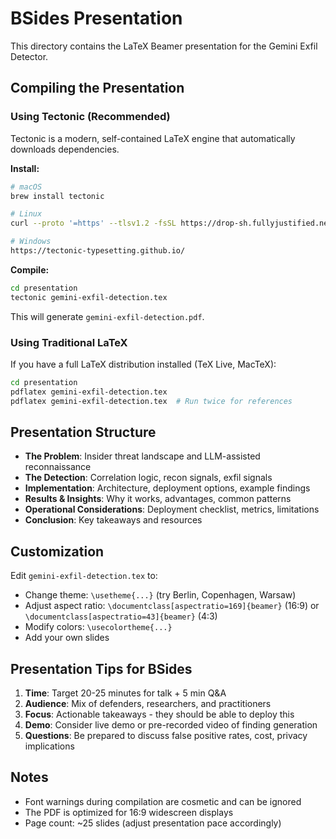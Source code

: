 # BSides Presentation

This directory contains the LaTeX Beamer presentation for the Gemini Exfil Detector.

## Compiling the Presentation

### Using Tectonic (Recommended)

Tectonic is a modern, self-contained LaTeX engine that automatically downloads dependencies.

**Install:**
```bash
# macOS
brew install tectonic

# Linux
curl --proto '=https' --tlsv1.2 -fsSL https://drop-sh.fullyjustified.net | sh

# Windows
https://tectonic-typesetting.github.io/
```

**Compile:**
```bash
cd presentation
tectonic gemini-exfil-detection.tex
```

This will generate `gemini-exfil-detection.pdf`.

### Using Traditional LaTeX

If you have a full LaTeX distribution installed (TeX Live, MacTeX):

```bash
cd presentation
pdflatex gemini-exfil-detection.tex
pdflatex gemini-exfil-detection.tex  # Run twice for references
```

## Presentation Structure

- **The Problem**: Insider threat landscape and LLM-assisted reconnaissance
- **The Detection**: Correlation logic, recon signals, exfil signals
- **Implementation**: Architecture, deployment options, example findings
- **Results & Insights**: Why it works, advantages, common patterns
- **Operational Considerations**: Deployment checklist, metrics, limitations
- **Conclusion**: Key takeaways and resources

## Customization

Edit `gemini-exfil-detection.tex` to:
- Change theme: `\usetheme{...}` (try Berlin, Copenhagen, Warsaw)
- Adjust aspect ratio: `\documentclass[aspectratio=169]{beamer}` (16:9) or `\documentclass[aspectratio=43]{beamer}` (4:3)
- Modify colors: `\usecolortheme{...}`
- Add your own slides

## Presentation Tips for BSides

1. **Time**: Target 20-25 minutes for talk + 5 min Q&A
2. **Audience**: Mix of defenders, researchers, and practitioners
3. **Focus**: Actionable takeaways - they should be able to deploy this
4. **Demo**: Consider live demo or pre-recorded video of finding generation
5. **Questions**: Be prepared to discuss false positive rates, cost, privacy implications

## Notes

- Font warnings during compilation are cosmetic and can be ignored
- The PDF is optimized for 16:9 widescreen displays
- Page count: ~25 slides (adjust presentation pace accordingly)
